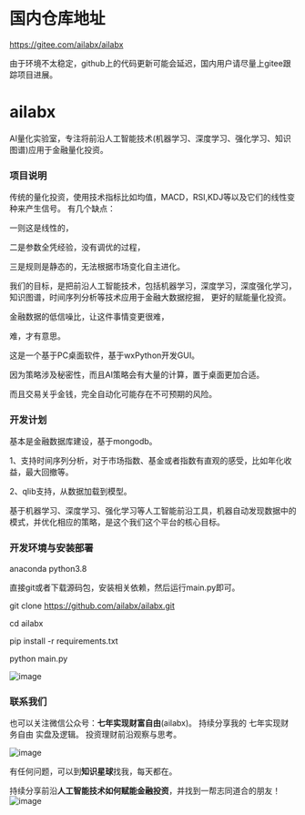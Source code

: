 # 国内仓库地址
https://gitee.com/ailabx/ailabx

由于环境不太稳定，github上的代码更新可能会延迟，国内用户请尽量上gitee跟踪项目进展。

# ailabx

AI量化实验室，专注将前沿人工智能技术(机器学习、深度学习、强化学习、知识图谱)应用于金融量化投资。

### 项目说明
传统的量化投资，使用技术指标比如均值，MACD，RSI,KDJ等以及它们的线性变种来产生信号。
有几个缺点：

一则这是线性的，

二是参数全凭经验，没有调优的过程，

三是规则是静态的，无法根据市场变化自主进化。

我们的目标，是把前沿人工智能技术，包括机器学习，深度学习，深度强化学习，知识图谱，时间序列分析等技术应用于金融大数据挖掘，
更好的赋能量化投资。

金融数据的低信噪比，让这件事情变更很难，

难，才有意思。

这是一个基于PC桌面软件，基于wxPython开发GUI。

因为策略涉及秘密性，而且AI策略会有大量的计算，置于桌面更加合适。

而且交易关乎金钱，完全自动化可能存在不可预期的风险。

### 开发计划

基本是金融数据库建设，基于mongodb。

1、支持时间序列分析，对于市场指数、基金或者指数有直观的感受，比如年化收益，最大回撤等。

2、qlib支持，从数据加载到模型。


基于机器学习、深度学习、强化学习等人工智能前沿工具，机器自动发现数据中的模式，并优化相应的策略，是这个我们这个平台的核心目标。

### 开发环境与安装部署

anaconda python3.8

直接git或者下载源码包，安装相关依赖，然后运行main.py即可。

git clone https://github.com/ailabx/ailabx.git

cd ailabx

pip install -r requirements.txt

python main.py

![image](https://note.youdao.com/yws/public/resource/3058cab3894da53cef7cc40c40cc0b2f/xmlnote/WEBRESOURCE05964b1d8485daa5ecba6eafd1c4c42f/18790)
### 联系我们

也可以关注微信公众号：**七年实现财富自由**(ailabx)。
持续分享我的 七年实现财务自由 实盘及逻辑。
投资理财前沿观察与思考。

![image](https://note.youdao.com/yws/public/resource/3058cab3894da53cef7cc40c40cc0b2f/xmlnote/WEBRESOURCE2ae309dcf9d8802d2ead29da3cddb465/18785)

有任何问题，可以到**知识星球**找我，每天都在。

持续分享前沿**人工智能技术如何赋能金融投资**，并找到一帮志同道合的朋友！
![image](https://note.youdao.com/yws/public/resource/3058cab3894da53cef7cc40c40cc0b2f/xmlnote/WEBRESOURCE02fa7d405c3a6eece12a032f33a25eef/18788)
